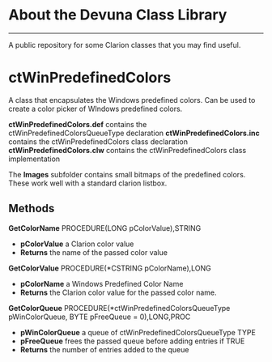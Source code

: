 # About the Devuna Class Library #

----------

A public repository for some Clarion classes that you may find useful.

# ctWinPredefinedColors  #

A class that encapsulates the Windows predefined colors.  Can be used to create a color picker of WIndows predefined colors.

**ctWinPredefinedColors.def**	contains the ctWinPredefinedColorsQueueType declaration
**ctWinPredefinedColors.inc**	contains the ctWinPredefinedColors class declaration
**ctWinPredefinedColors.clw**	contains the ctWinPredefinedColors class implementation

The **Images** subfolder contains small bitmaps of the predefined colors.  These work well with a standard clarion listbox.

## Methods ##

**GetColorName**         PROCEDURE(LONG pColorValue),STRING

- **pColorValue** a Clarion color value
- **Returns** the name of the passed color value


**GetColorValue**        PROCEDURE(*CSTRING pColorName),LONG

- **pColorName** a Windows Predefined Color Name
- **Returns** the Clarion color value for the passed color name.

**GetColorQueue**        PROCEDURE(*ctWinPredefinedColorsQueueType pWinColorQueue, BYTE pFreeQueue = 0),LONG,PROC

- **pWinColorQueue** a queue of ctWinPredefinedColorsQueueType TYPE
- **pFreeQueue** frees the passed queue before adding entries if TRUE
- **Returns** the number of entries added to the queue
